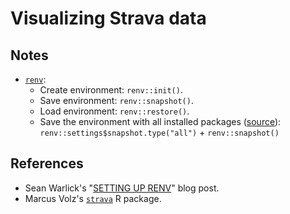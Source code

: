 # Visualizing Strava data

## Notes

- [`renv`](https://rstudio.github.io/renv/):
  - Create environment: `renv::init()`.
  - Save environment: `renv::snapshot()`.
  - Load environment: `renv::restore()`.
  - Save the environment with all installed packages ([source](https://github.com/rstudio/renv/issues/435)): `renv::settings$snapshot.type("all")` + `renv::snapshot()`

## References

- Sean Warlick's "[SETTING UP RENV](https://www.seanwarlick.com/post/setting-up-renv/)" blog post.
- Marcus Volz's [`strava`](https://github.com/marcusvolz/strava) R package.
